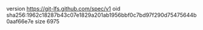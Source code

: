 version https://git-lfs.github.com/spec/v1
oid sha256:1962c18287b43c07e1829a201ab1956bbf0c7bd97f290d75475644b0aaf66e7e
size 6975
